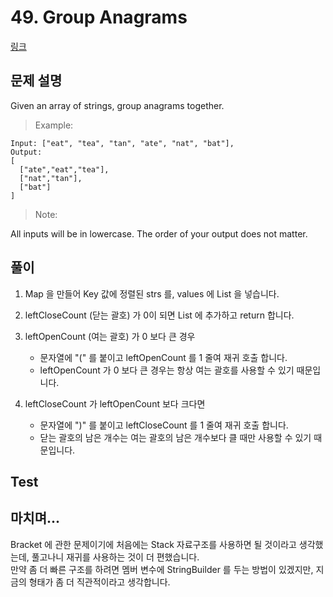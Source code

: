 # 49. Group Anagrams   
[링크](https://leetcode.com/problems/group-anagrams/)

## 문제 설명

Given an array of strings, group anagrams together.

> Example:
```
Input: ["eat", "tea", "tan", "ate", "nat", "bat"],
Output:
[
  ["ate","eat","tea"],
  ["nat","tan"],
  ["bat"]
]
```
> Note:

All inputs will be in lowercase.
The order of your output does not matter.

## 풀이

1. Map 을 만들어 Key 값에 정렬된 strs 를, values 에 List<String> 을 넣습니다.  

2. leftCloseCount (닫는 괄호) 가 0이 되면 List 에 추가하고 return 합니다.
 
2. leftOpenCount (여는 괄호) 가 0 보다 큰 경우 
    - 문자열에 "(" 를 붙이고 leftOpenCount 를 1 줄여 재귀 호출 합니다.
    - leftOpenCount 가 0 보다 큰 경우는 항상 여는 괄호를 사용할 수 있기 때문입니다.
3. leftCloseCount 가 leftOpenCount 보다 크다면
    - 문자열에 ")" 를 붙이고 leftCloseCount 를 1 줄여 재귀 호출 합니다.
    - 닫는 괄호의 남은 개수는 여는 괄호의 남은 개수보다 클 때만 사용할 수 있기 때문입니다.
          
## Test    

## 마치며...
Bracket 에 관한 문제이기에 처음에는 Stack 자료구조를 사용하면 될 것이라고 생각했는데, 풀고나니 재귀를 사용하는 것이 더 편했습니다.  
만약 좀 더 빠른 구조를 하려면 멤버 변수에 StringBuilder 를 두는 방법이 있겠지만, 지금의 형태가 좀 더 직관적이라고 생각합니다.
